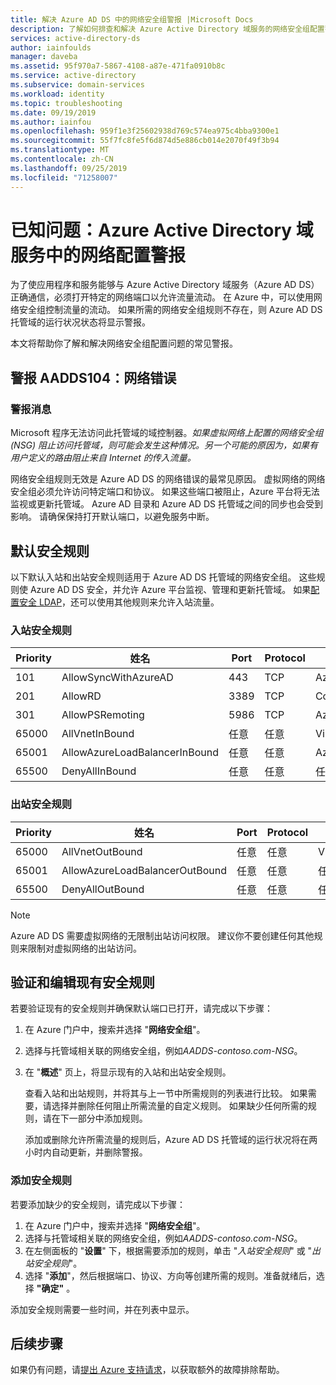 ```yaml
---
title: 解决 Azure AD DS 中的网络安全组警报 |Microsoft Docs
description: 了解如何排查和解决 Azure Active Directory 域服务的网络安全组配置警报
services: active-directory-ds
author: iainfoulds
manager: daveba
ms.assetid: 95f970a7-5867-4108-a87e-471fa0910b8c
ms.service: active-directory
ms.subservice: domain-services
ms.workload: identity
ms.topic: troubleshooting
ms.date: 09/19/2019
ms.author: iainfou
ms.openlocfilehash: 959f1e3f25602938d769c574ea975c4bba9300e1
ms.sourcegitcommit: 55f7fc8fe5f6d874d5e886cb014e2070f49f3b94
ms.translationtype: MT
ms.contentlocale: zh-CN
ms.lasthandoff: 09/25/2019
ms.locfileid: "71258007"
---
```

# <a name="known-issues-network-configuration-alerts-in-azure-active-directory-domain-services"></a>已知问题：Azure Active Directory 域服务中的网络配置警报

为了使应用程序和服务能够与 Azure Active Directory 域服务（Azure AD DS）正确通信，必须打开特定的网络端口以允许流量流动。 在 Azure 中，可以使用网络安全组控制流量的流动。 如果所需的网络安全组规则不存在，则 Azure AD DS 托管域的运行状况状态将显示警报。

本文将帮助你了解和解决网络安全组配置问题的常见警报。

## <a name="alert-aadds104-network-error"></a>警报 AADDS104：网络错误

### <a name="alert-message"></a>警报消息

Microsoft 程序无法访问此托管域的域控制器。*如果虚拟网络上配置的网络安全组 (NSG) 阻止访问托管域，则可能会发生这种情况。另一个可能的原因为，如果有用户定义的路由阻止来自 Internet 的传入流量。*

网络安全组规则无效是 Azure AD DS 的网络错误的最常见原因。 虚拟网络的网络安全组必须允许访问特定端口和协议。 如果这些端口被阻止，Azure 平台将无法监视或更新托管域。 Azure AD 目录和 Azure AD DS 托管域之间的同步也会受到影响。 请确保保持打开默认端口，以避免服务中断。

## <a name="default-security-rules"></a>默认安全规则

以下默认入站和出站安全规则适用于 Azure AD DS 托管域的网络安全组。 这些规则使 Azure AD DS 安全，并允许 Azure 平台监视、管理和更新托管域。 如果[配置安全 LDAP][configure-ldaps]，还可以使用其他规则来允许入站流量。

### <a name="inbound-security-rules"></a>入站安全规则

| Priority | 姓名 | Port | Protocol | Source | Destination | 操作 |
|----------|------|------|----------|--------|-------------|--------|
| 101      | AllowSyncWithAzureAD | 443 | TCP | AzureActiveDirectoryDomainServices | 任意 | Allow |
| 201      | AllowRD | 3389 | TCP | CorpNetSaw | 任意 | Allow |
| 301      | AllowPSRemoting | 5986| TCP | AzureActiveDirectoryDomainServices | 任意 | Allow |
| 65000    | AllVnetInBound | 任意 | 任意 | VirtualNetwork | VirtualNetwork | Allow |
| 65001    | AllowAzureLoadBalancerInBound | 任意 | 任意 | AzureLoadBalancer | 任意 | Allow |
| 65500    | DenyAllInBound | 任意 | 任意 | 任意 | 任意 | 拒绝 |

### <a name="outbound-security-rules"></a>出站安全规则

| Priority | 姓名 | Port | Protocol | Source | Destination | 操作 |
|----------|------|------|----------|--------|-------------|--------|
| 65000    | AllVnetOutBound | 任意 | 任意 | VirtualNetwork | VirtualNetwork | Allow |
| 65001    | AllowAzureLoadBalancerOutBound | 任意 | 任意 |  任意 | Internet | Allow |
| 65500    | DenyAllOutBound | 任意 | 任意 | 任意 | 任意 | 拒绝 |

>[!NOTE]
> Azure AD DS 需要虚拟网络的无限制出站访问权限。 建议你不要创建任何其他规则来限制对虚拟网络的出站访问。

## <a name="verify-and-edit-existing-security-rules"></a>验证和编辑现有安全规则

若要验证现有的安全规则并确保默认端口已打开，请完成以下步骤：

1. 在 Azure 门户中，搜索并选择 "**网络安全组**"。
1. 选择与托管域相关联的网络安全组，例如*AADDS-contoso.com-NSG*。
1. 在 "**概述**" 页上，将显示现有的入站和出站安全规则。

    查看入站和出站规则，并将其与上一节中所需规则的列表进行比较。 如果需要，请选择并删除任何阻止所需流量的自定义规则。 如果缺少任何所需的规则，请在下一部分中添加规则。

    添加或删除允许所需流量的规则后，Azure AD DS 托管域的运行状况将在两小时内自动更新，并删除警报。

### <a name="add-a-security-rule"></a>添加安全规则

若要添加缺少的安全规则，请完成以下步骤：

1. 在 Azure 门户中，搜索并选择 "**网络安全组**"。
1. 选择与托管域相关联的网络安全组，例如*AADDS-contoso.com-NSG*。
1. 在左侧面板的 "**设置**" 下，根据需要添加的规则，单击 "*入站安全规则*" 或 "*出站安全规则*"。
1. 选择 "**添加**"，然后根据端口、协议、方向等创建所需的规则。准备就绪后，选择 **"确定"** 。

添加安全规则需要一些时间，并在列表中显示。

## <a name="next-steps"></a>后续步骤

如果仍有问题，请[提出 Azure 支持请求][azure-support]，以获取额外的故障排除帮助。

<!-- INTERNAL LINKS -->
[azure-support]: ../active-directory/fundamentals/active-directory-troubleshooting-support-howto.md
[configure-ldaps]: tutorial-configure-ldaps.md
